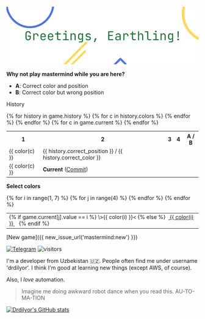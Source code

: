 ![Greatings, Earthling!](drdilyor.png)

**Why not play mastermind while you are here?**

- **A**: Correct color and position
- **B**: Correct color but wrong position

History
<table>
<tr>
<th>1</th>
<th>2</th>
<th>3</th>
<th>4</th>
<th>A / B</th>
</tr>
{% for history in game.history %}
<tr>
{% for c in history.colors %}
<td>{{ color(c) }}</td>
{% endfor %}
<td>{{ history.correct_position }} / {{ history.correct_color }}</td>
</tr>
{% endfor %}
<tr>
{% for c in game.current %}
<td>{{ color(c) }}</td>
{% endfor %}
<td><strong>Current</strong> (<a href="{{ new_issue_url('mastermind:commit') }}">Commit</a>)</td>
</tr>
</table>



<strong>Select colors</strong>
<table>
{% for i in range(1, 7) %}
<tr>
{% for j in range(4) %}
<td>
{% if game.current[j].value == i %}
\>{{ color(i) }}<
{% else %}
&nbsp;<a href="{{ select_url(j, i) }}">
{{ color(i) }}
</a>&nbsp;&nbsp;
{% endif %}
</td>
{% endfor %}
</tr>
{% endfor %}
</table>

[New game]({{ new_issue_url('mastermind:new') }})

[![Telegram](https://badgen.net/badge/telegram/drdilyor/179cde?icon=telegram)](https://t.me/drdilyor)
![visitors](https://visitor-badge.glitch.me/badge?page_id=drdilyor)

I'm a developer from Uzbekistan 🇺🇿.  People often find me
under username 'drdilyor'.  I think I'm good at learning new things
(except AWS, of course).

Also, I *love* automation.

> Imagine me doing awkward robot dance when you read this. AU-TO-MA-TION

[![Drdilyor's GitHub stats](https://github-readme-stats.vercel.app/api?username=drdilyor&show_icons=1&&theme=vue&hide_title=1&hide_border=1&border_radius=0)](https://github.com/drdilyor)
